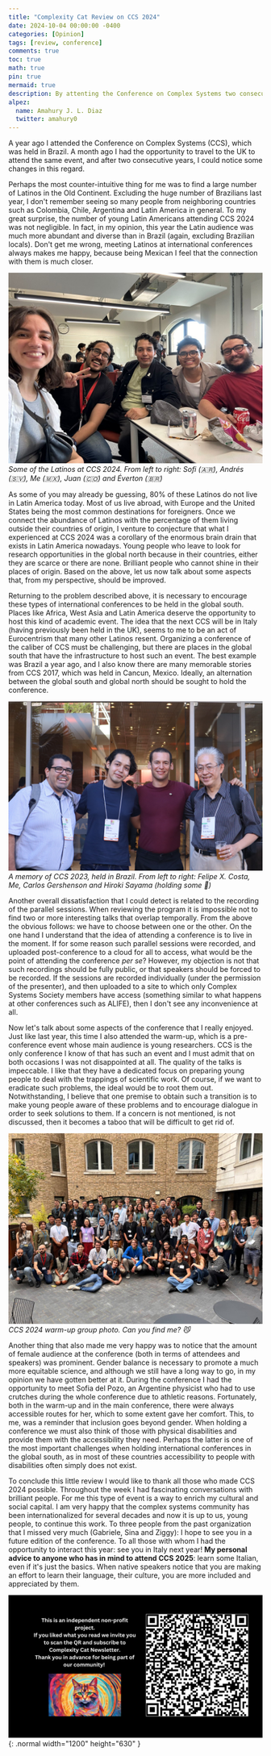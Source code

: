 ```yaml
---
title: "Complexity Cat Review on CCS 2024"
date: 2024-10-04 00:00:00 -0400
categories: [Opinion]
tags: [review, conference]
comments: true
toc: true 
math: true
pin: true
mermaid: true
description: By attenting the Conference on Complex Systems two consecutive years, now I can better contrast how the world of complex systems has evolved in the last year.
alpez:
  name: Amahury J. L. Diaz
  twitter: amahury0
---
```

A year ago I attended the Conference on Complex Systems (CCS), which was held in Brazil. A month ago I had the opportunity to travel to the UK to attend the same event, and after two consecutive years, I could notice some changes in this regard.

Perhaps the most counter-intuitive thing for me was to find a large number of Latinos in the Old Continent. Excluding the huge number of Brazilians last year, I don't remember seeing so many people from neighboring countries such as Colombia, Chile, Argentina and Latin America in general. To my great surprise, the number of young Latin Americans attending CCS 2024 was not negligible. In fact, in my opinion, this year the Latin audience was much more abundant and diverse than in Brazil (again, excluding Brazilian locals). Don't get me wrong, meeting Latinos at international conferences always makes me happy, because being Mexican I feel that the connection with them is much closer. 

![img-description](/assets/img/CCS2024_review/Latinos.jpg)
_Some of the Latinos at CCS 2024. From left to right: Sofi (🇦🇷), Andrés (🇸🇻), Me (🇲🇽), Juan (🇨🇴) and Éverton (🇧🇷)_

As some of you may already be guessing, 80% of these Latinos do not live in Latin America today. Most of us live abroad, with Europe and the United States being the most common destinations for foreigners. Once we connect the abundance of Latinos with the percentage of them living outside their countries of origin, I venture to conjecture that what I experienced at CCS 2024 was a corollary of the enormous brain drain that exists in Latin America nowadays. Young people who leave to look for research opportunities in the global north because in their countries, either they are scarce or there are none. Brilliant people who cannot shine in their places of origin. Based on the above, let us now talk about some aspects that, from my perspective, should be improved. 

Returning to the problem described above, it is necessary to encourage these types of international conferences to be held in the global south. Places like Africa, West Asia and Latin America deserve the opportunity to host this kind of academic event. The idea that the next CCS will be in Italy (having previously been held in the UK), seems to me to be an act of Eurocentrism that many other Latinos resent. Organizing a conference of the caliber of CCS must be challenging, but there are places in the global south that have the infrastructure to host such an event. The best example was Brazil a year ago, and I also know there are many memorable stories from CCS 2017, which was held in Cancun, Mexico. Ideally, an alternation between the global south and global north should be sought to hold the conference.

![img-description](/assets/img/CCS2024_review/CCS2023.jpeg)
_A memory of CCS 2023, held in Brazil. From left to right: Felipe X. Costa, Me, Carlos Gershenson and Hiroki Sayama (holding some :beer:)_

Another overall dissatisfaction that I could detect is related to the recording of the parallel sessions. When reviewing the program it is impossible not to find two or more interesting talks that overlap temporally. From the above the obvious follows: we have to choose between one or the other. On the one hand I understand that the idea of attending a conference is to live in the moment. If for some reason such parallel sessions were recorded, and uploaded post-conference to a cloud for all to access, what would be the point of attending the conference *per se*? However, my objection is not that such recordings should be fully public, or that speakers should be forced to be recorded. If the sessions are recorded individually (under the permission of the presenter), and then uploaded to a site to which only Complex Systems Society members have access (something similar to what happens at other conferences such as ALIFE), then I don't see any inconvenience at all.

Now let's talk about some aspects of the conference that I really enjoyed. Just like last year, this time I also attended the warm-up, which is a pre-conference event whose main audience is young researchers. CCS is the only conference I know of that has such an event and I must admit that on both occasions I was not disappointed at all. The quality of the talks is impeccable. I like that they have a dedicated focus on preparing young people to deal with the trappings of scientific work. Of course, if we want to eradicate such problems, the ideal would be to root them out. Notwithstanding, I believe that one premise to obtain such a transition is to make young people aware of these problems and to encourage dialogue in order to seek solutions to them. If a concern is not mentioned, is not discussed, then it becomes a taboo that will be difficult to get rid of.

![img-description](/assets/img/CCS2024_review/warmup.jpg)
_CCS 2024 warm-up group photo. Can you find me? :smirk_cat:_

Another thing that also made me very happy was to notice that the amount of female audience at the conference (both in terms of attendees and speakers) was prominent. Gender balance is necessary to promote a much more equitable science, and although we still have a long way to go, in my opinion we have gotten better at it. During the conference I had the opportunity to meet Sofia del Pozo, an Argentine physicist who had to use crutches during the whole conference due to athletic reasons. Fortunately, both in the warm-up and in the main conference, there were always accessible routes for her, which to some extent gave her comfort. This, to me, was a reminder that inclusion goes beyond gender. When holding a conference we must also think of those with physical disabilities and provide them with the accessibility they need. Perhaps the latter is one of the most important challenges when holding international conferences in the global south, as in most of these countries accessibility to people with disabilities often simply does not exist. 

To conclude this little review I would like to thank all those who made CCS 2024 possible. Throughout the week I had fascinating conversations with brilliant people. For me this type of event is a way to enrich my cultural and social capital. I am very happy that the complex systems community has been internationalized for several decades and now it is up to us, young people, to continue this work. To three people from the past organization that I missed very much (Gabriele, Sina and Ziggy): I hope to see you in a future edition of the conference. To all those with whom I had the opportunity to interact this year: see you in Italy next year! **My personal advice to anyone who has in mind to attend CCS 2025**: learn some Italian, even if it's just the basics. When native speakers notice that you are making an effort to learn their language, their culture, you are more included and appreciated by them.

![Desktop View](/assets/img/fix/complexity-cat-newsletter.png){: .normal width="1200" height="630" }
